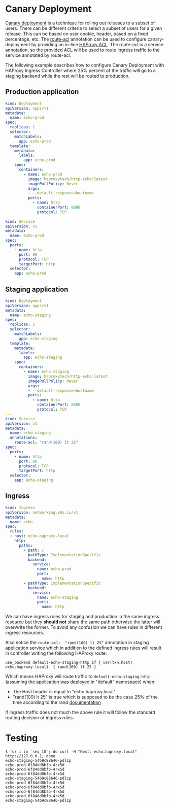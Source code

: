 # Canary Deployment

[Canary deployment](https://martinfowler.com/bliki/CanaryRelease.html) is a technique for rolling out releases to a subset of users.
There can be different criteria to select a subset of users for a given release. This can be based on user cookie, header, based on a fixed percentage, etc.
The [route-acl](./README.md#route-acl) annotation can be used to configure canary-deployment by providing an in-line [HAProxy ACL](https://www.haproxy.com/blog/introduction-to-haproxy-acls/).
The route-acl is a service annotation, so the provided ACL will be used to route ingress traffic to the service annotated by route-acl.

The following example describes how to configure Canary Deployment with HAProxy Ingress Controller where 25% percent of the traffic will go to a staging backend while the rest will be routed to production.

## Production application

```yaml
kind: Deployment
apiVersion: apps/v1
metadata:
  name: echo-prod
spec:
  replicas: 1
  selector:
    matchLabels:
      app: echo-prod
  template:
    metadata:
      labels:
        app: echo-prod
    spec:
      containers:
        - name: echo-prod
          image: haproxytech/http-echo:latest
          imagePullPolicy: Never
          args:
          - --default-response=hostname
          ports:
            - name: http
              containerPort: 8888
              protocol: TCP
---
kind: Service
apiVersion: v1
metadata:
  name: echo-prod
spec:
  ports:
    - name: http
      port: 80
      protocol: TCP
      targetPort: http
  selector:
    app: echo-prod
```

## Staging application

```yaml
kind: Deployment
apiVersion: apps/v1
metadata:
  name: echo-staging
spec:
  replicas: 1
  selector:
    matchLabels:
      app: echo-staging
  template:
    metadata:
      labels:
        app: echo-staging
    spec:
      containers:
        - name: echo-staging
          image: haproxytech/http-echo:latest
          imagePullPolicy: Never
          args:
          - --default-response=hostname
          ports:
            - name: http
              containerPort: 8888
              protocol: TCP
---
kind: Service
apiVersion: v1
metadata:
  name: echo-staging
  annotations:
    route-acl: "rand(100) lt 25"
spec:
  ports:
    - name: http
      port: 80
      protocol: TCP
      targetPort: http
  selector:
    app: echo-staging
```

## Ingress

```yaml
kind: Ingress
apiVersion: networking.k8s.io/v1
metadata:
  name: echo
spec:
  rules:
  - host: echo.haproxy.local
    http:
      paths:
        - path: /
          pathType: ImplementationSpecific
          backend:
            service:
              name: echo-prod
              port:
                name: http
        - pathType: ImplementationSpecific
          backend:
            service:
              name: echo-staging
              port:
                name: http
```

We can have ingress rules for staging and production in the same ingress resource but they **should not** share the same path otherwise the latter will overwrite the former. To avoid any confusion we can have rules in different ingress resources.

Also notice  the `route-acl:  "rand(100) lt 25"` annotation in staging application service which in addition to the defined ingress rules will result in controller writing the following HAProxy route:
```
use_backend default-echo-staging-http if { var(txn.host) echo.haproxy.local}  { rand(100) lt 25 }
```

Which means HAProxy will route traffic to `default-echo-staging-http` (assuming the application was deployed in "default" namespace) when:
- The Host header is equal to "echo.haproxy.local"
- "rand(100) lt 25" is true which is supposed to be the case 25% of the time according to the rand [documentation](https://cbonte.github.io/haproxy-dconv/2.3/configuration.html#7.3.2-rand)

If ingress traffic does not much the above rule it will follow the standard routing decision of ingress rules.

# Testing

```
$ for i in `seq 10`; do curl -H "Host: echo.haproxy.local"  http://127.0.0.1; done
echo-staging-54b9c88646-pdlzp
echo-prod-6f84dd8bfb-4rx5d
echo-prod-6f84dd8bfb-4rx5d
echo-prod-6f84dd8bfb-4rx5d
echo-staging-54b9c88646-pdlzp
echo-prod-6f84dd8bfb-4rx5d
echo-prod-6f84dd8bfb-4rx5d
echo-prod-6f84dd8bfb-4rx5d
echo-prod-6f84dd8bfb-4rx5d
echo-staging-54b9c88646-pdlzp
```
